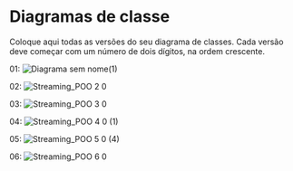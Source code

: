 # Diagramas de classe
Coloque aqui todas as versões do seu diagrama de classes. Cada versão deve começar com um número de dois dígitos, na ordem crescente.

01:
![Diagrama sem nome(1)](https://user-images.githubusercontent.com/104331565/229008771-807826ff-f144-47db-86f8-ebca84ead99f.jpg)

02:
![Streaming_POO 2 0](https://user-images.githubusercontent.com/104331565/232945862-a045743b-1dc0-4d7c-a52c-50ea536f10d1.jpg)

03:
![Streaming_POO 3 0](https://user-images.githubusercontent.com/104331565/233154021-37eebddb-1b92-48ff-beef-3eae54d7ec57.jpg)

04:
![Streaming_POO 4 0 (1)](https://user-images.githubusercontent.com/104331565/233405512-4ecb4c6a-45d8-4c2e-ba0a-4f20582ea571.jpg)

05:
![Streaming_POO 5 0 (4)](https://github.com/DisciplinasProgramacao/poo_tp_noite-grupo-kpucho/assets/104331565/c2151e74-57aa-4489-99c8-51f465b16466)

06:
![Streaming_POO 6 0](https://github.com/DisciplinasProgramacao/poo_tp_noite-grupo-kpucho/assets/104331565/ae6c5ca7-0ed6-49c9-8563-ad2d64268b31)




